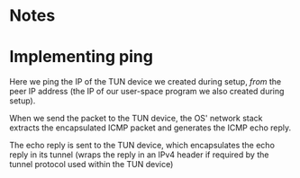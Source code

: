 # Notes

# Implementing ping

Here we ping the IP of the TUN device we created during setup, *from* the peer IP address (the IP of our user-space program we also created during setup).

When we send the packet to the TUN device, the OS' network stack extracts the encapsulated ICMP packet and generates the ICMP echo reply.

The echo reply is sent to the TUN device, which encapsulates the echo reply in its tunnel (wraps the reply in an IPv4 header if required by the tunnel protocol used within the TUN device)
